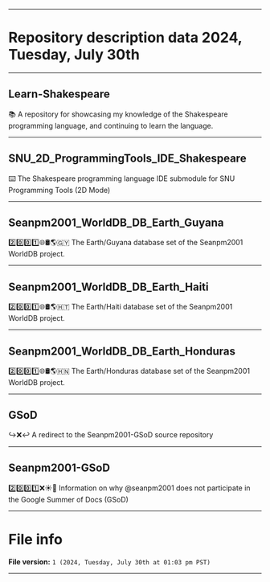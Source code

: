 
***

# Repository description data 2024, Tuesday, July 30th

---

## Learn-Shakespeare

📚️ A repository for showcasing my knowledge of the Shakespeare programming language, and continuing to learn the language. 

---

## SNU_2D_ProgrammingTools_IDE_Shakespeare

⌨️ The Shakespeare programming language IDE submodule for SNU Programming Tools (2D Mode)

---

## Seanpm2001_WorldDB_DB_Earth_Guyana

2️⃣️0️⃣️0️⃣️1️⃣️🌐️🛢️🌎️🇬🇾️ The Earth/Guyana database set of the Seanpm2001 WorldDB project.

---

## Seanpm2001_WorldDB_DB_Earth_Haiti

2️⃣️0️⃣️0️⃣️1️⃣️🌐️🛢️🌎️🇭🇹️ The Earth/Haiti database set of the Seanpm2001 WorldDB project.

---

## Seanpm2001_WorldDB_DB_Earth_Honduras

2️⃣️0️⃣️0️⃣️1️⃣️🌐️🛢️🌎️🇭🇳️ The Earth/Honduras database set of the Seanpm2001 WorldDB project.

---

## GSoD

↪️❌️↩️ A redirect to the Seanpm2001-GSoD source repository 

---

## Seanpm2001-GSoD

2️⃣️0️⃣️0️⃣️1️⃣️❌️☀️📖️ Information on why @seanpm2001 does not participate in the Google Summer of Docs (GSoD)

***

# File info

**File version:** `1 (2024, Tuesday, July 30th at 01:03 pm PST)`

***

